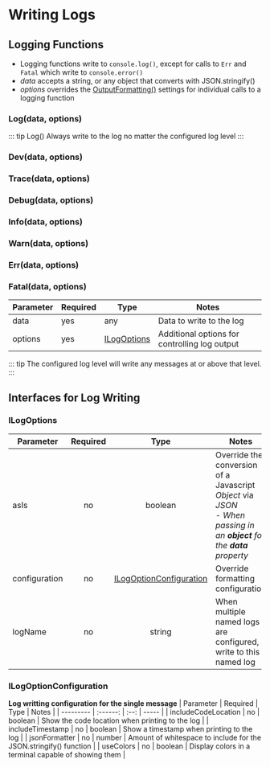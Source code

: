 # Writing Logs



## Logging Functions

+ Logging functions write to `console.log()`, except for calls to `Err` and `Fatal` which write to `console.error()`
+ *data* accepts a string, or any object that converts with JSON.stringify()
+ *options* overrides the [OutputFormatting()](./generated/Configuration.html#outputformatting-options) settings for individual calls to a logging function

### Log(data, options)


::: tip Log()
Always write to the log no matter the configured log level
:::

### Dev(data, options)

### Trace(data, options)

### Debug(data, options)

### Info(data, options)

### Warn(data, options)

### Err(data, options)

### Fatal(data, options)

| Parameter | Required | Type | Notes |
| --------- | -------- | ---- | ----- |
| data | yes | any | Data to write to the log |
| options | yes | [ILogOptions](#ilogoptions) | Additional options for controlling log output |


::: tip
The configured log level will write any messages at or above that level.
:::

## Interfaces for Log Writing

### ILogOptions
| Parameter | Required | Type | Notes |
| --------- | :------: | :--: | ----- |
| asIs | no | boolean | Override the conversion of a Javascript *Object* via *JSON*<br />  - *When passing in an **object** for the **data** property* |
| configuration | no | [ILogOptionConfiguration](#ilogoptionconfiguration) | Override formatting configuration |
| logName | no | string | When multiple named logs are configured, write to this named log |


### ILogOptionConfiguration
**Log writting configuration for the single message**
| Parameter | Required | Type | Notes |
| --------- | :------: | :--: | ----- |
| includeCodeLocation | no | boolean | Show the code location when printing to the log |
| includeTimestamp | no | boolean | Show a timestamp when printing to the log |
| jsonFormatter | no | number | Amount of whitespace to include for the JSON.stringify() function |
| useColors | no | boolean | Display colors in a terminal capable of showing them |

